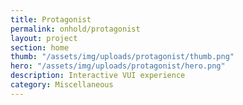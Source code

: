 ```yaml
---
title: Protagonist
permalink: onhold/protagonist
layout: project
section: home
thumb: "/assets/img/uploads/protagonist/thumb.png"
hero: "/assets/img/uploads/protagonist/hero.png"
description: Interactive VUI experience
category: Miscellaneous
---
```


